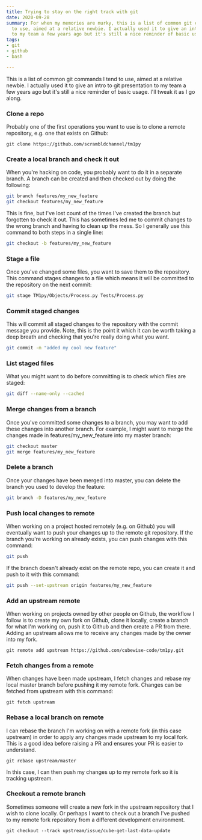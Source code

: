 ```yaml
---
title: Trying to stay on the right track with git
date: 2020-09-28
summary: For when my memories are murky, this is a list of common git commands I tend
  to use, aimed at a relative newbie. I actually used it to give an intro to git presentation
  to my team a few years ago but it's still a nice reminder of basic usage.
tags:
- git
- github
- bash

---
```

This is a list of common git commands I tend to use, aimed at a relative newbie. I actually used it to give an intro to git presentation to my team a few years ago but it's still a nice reminder of basic usage. I'll tweak it as I go along.

### Clone a repo

Probably one of the first operations you want to use is to clone a remote repository, e.g. one that exists on Github:

```bash{promptUser: "alex"}{promptHost: "thinky"}
git clone https://github.com/scrambldchannel/tm1py
```

### Create a local branch and check it out

When you're hacking on code, you probably want to do it in a separate branch. A branch can be created and then checked out by doing the following:

```bash
git branch features/my_new_feature
git checkout features/my_new_feature
```

This is fine, but I've lost count of the times I've created the branch but forgotten to check it out. This has sometimes led me to commit changes to the wrong branch and having to clean up the mess. So I generally use this command to both steps in a single line:

```bash
git checkout -b features/my_new_feature
```

### Stage a file

Once you've changed some files, you want to save them to the repository. This command stages changes to a file which means it will be committed to the repository on the next commit:

```bash
git stage TM1py/Objects/Process.py Tests/Process.py
```

### Commit staged changes

This will commit all staged changes to the repository with the commit message you provide. Note, this is the point it which it can be worth taking a deep breath and checking that you're really doing what you want.

```bash
git commit -m "added my cool new feature"
```

### List staged files

What you might want to do before committing is to check which files are staged:

```bash
git diff --name-only --cached
```

### Merge changes from a branch

Once you've committed some changes to a branch, you may want to add these changes into another branch. For example, I might want to merge the changes made in features/my_new_feature into my master branch:

```bash
git checkout master
git merge features/my_new_feature
```

### Delete a branch

Once your changes have been merged into master, you can delete the branch you used to develop the feature:

```bash
git branch -D features/my_new_feature
```

### Push local changes to remote

When working on a project hosted remotely (e.g. on Github) you will eventually want to push your changes up to the remote git repository. If the branch you're working on already exists, you can push changes with this command:

```bash
git push
```

If the branch doesn't already exist on the remote repo, you can create it and push to it with this command:

```bash
git push --set-upstream origin features/my_new_feature
```

### Add an upstream remote

When working on projects owned by other people on Github, the workflow I follow is to create my own fork on Github, clone it locally, create a branch for what I'm working on, push it to Github and then create a PR from there. Adding an upstream allows me to receive any changes made by the owner into my fork.

```bash{promptUser: "alex"}{promptHost: "thinky"}
git remote add upstream https://github.com/cubewise-code/tm1py.git
```

### Fetch changes from a remote

When changes have been made upstream, I fetch changes and rebase my local master branch before pushing it my remote fork. Changes can be fetched from upstream with this command:

```bash{promptUser: "alex"}{promptHost: "thinky"}
git fetch upstream
```

### Rebase a local branch on remote

I can rebase the branch I'm working on with a remote fork (in this case upstream) in order to apply any changes made upstream to my local fork. This is a good idea before raising a PR and ensures your PR is easier to understand.

```bash{promptUser: "alex"}{promptHost: "thinky"}
git rebase upstream/master
```

In this case, I can then push my changes up to my remote fork so it is tracking upstream.

### Checkout a remote branch

Sometimes someone will create a new fork in the upstream repository that I wish to clone locally. Or perhaps I want to check out a branch I've pushed to my remote fork repository from a different development environment.

```bash{promptUser: "alex"}{promptHost: "thinky"}
git checkout --track upstream/issue/cube-get-last-data-update
```
